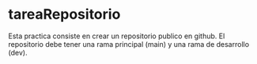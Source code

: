# tareaRepositorio
Esta practica consiste en crear un repositorio publico en github. El repositorio debe tener una rama principal (main) y una rama de desarrollo (dev). 
